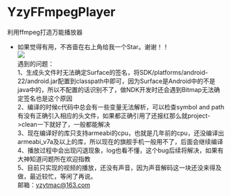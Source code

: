 # YzyFFmpegPlayer
利用ffmpeg打造万能播放器  
- 如果觉得有用，不吝啬在右上角给我一个Star。谢谢！！  
![](https://raw.githubusercontent.com/yzytmac/yzytmac.github.io/master/images/star.png)  
遇到的问题：  
1、生成头文件时无法确定Surface的签名，将SDK/platforms/android-22/android.jar配置到classpath中即可，因为Surface是Android中的不是java中的，所以不配置的话识别不了，做NDK开发时还会遇到Bitmap无法确定签名也是这个原因  
2、编译的时候c代码中总会有一些变量无法解析，可以检查symbol and path有没有正确引入相应的头文件，如果都正确引用了还报红那么就project->clean一下就好了，一般都能解决  
3、现在编译好的库只支持armeabi的cpu，也就是几年前的cpu，还没编译出armeabi_v7a及以上的库，所以现在的旗舰手机一般用不了，后面会继续编译  
4、播放过程中会出现闪退现象，log也看不懂，这个bug后续将解决，如果有大神知道问题所在欢迎指教  
5、目前只实现的视频的播放，还没有声音，因为声音解码这一块还没来得及做，最近较忙，等闲了再说。  
邮箱：yzytmac@163.com
